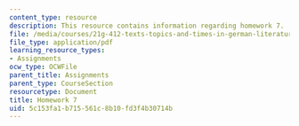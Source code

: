 ```yaml
---
content_type: resource
description: This resource contains information regarding homework 7.
file: /media/courses/21g-412-texts-topics-and-times-in-german-literature-fall-2009/5c153fa1b715561c8b10fd3f4b30714b_MIT21G_412F09_hw07.pdf
file_type: application/pdf
learning_resource_types:
- Assignments
ocw_type: OCWFile
parent_title: Assignments
parent_type: CourseSection
resourcetype: Document
title: Homework 7
uid: 5c153fa1-b715-561c-8b10-fd3f4b30714b
---
```

